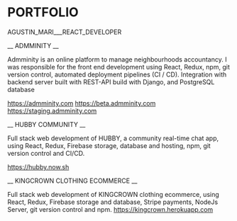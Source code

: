 # PORTFOLIO
AGUSTIN_MARI___REACT_DEVELOPER


__ ADMMINITY __

Admminity is an online platform to manage neighbourhoods accountancy. 
I was responsible for the front end development using React, Redux, npm, git version control, automated deployment pipelines (CI / CD). Integration with backend server built with REST-API build with Django, and PostgreSQL database       

https://admminity.com 
https://beta.admminity.com  
https://staging.admminity.com



__ HUBBY COMMUNITY __

Full stack web development of HUBBY, a community real-time chat app, using React, Redux, Firebase storage, database and hosting, npm, git version control and CI/CD.                                                    

https://hubby.now.sh 



__ KINGCROWN CLOTHING ECOMMERCE __

Full stack web development of KINGCROWN clothing ecommerce,  using React, Redux, Firebase storage and database, Stripe payments, NodeJs Server, git version control and npm.                                                                                                                                                                                                       https://kingcrown.herokuapp.com
